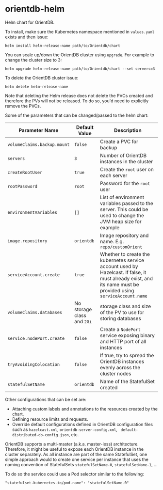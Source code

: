 # orientdb-helm
Helm chart for OrientDB.

To install, make sure the Kubernetes namespace mentioned in `values.yaml` exists and then issue:

```
helm install helm-release-name path/to/Orientdb/chart
```


You can scale up/down the OrientDB cluster using `upgrade`. For example to change the cluster size to 3:
```
helm upgrade helm-release-name path/to/Orientdb/chart --set servers=3
```

To delete the OrientDB cluster issue:
```
helm delete helm-release-name
```

Note that deleting the Helm release does not delete the PVCs created and therefore the PVs will not be released. To do so, you'd need to explicitly remove the PVCs.

Some of the parameters that can be changed/passed to the helm chart:

| Parameter Name | Default Value | Description |
|----------------|---------------|-------------|
| `volumeClaims.backup.mount`| `false` | Create a PVC for backup |
|`servers`|`3`|Number of OrientDB instances in the cluster|
|`createRootUser`|`true`|Create the `root` user on each server|
|`rootPassword`|`root`|Password for the `root` user|
|`environmentVariables`|`[]`|List of environment variables passed to the server. This could be used to change the JVM heap size for example|
|`image.repository`|`orientdb`|Image repository and name. E.g. `repo/customOrient`|
|`serviceAccount.create`|`true`|Whether to create the kubernetes service account used by Hazelcast. If false, it must already exist, and its name must be provided using `serviceAccount.name`|
|`volumeClaims.databases`|No storage class and `2Gi`|storage class and size of the PV to use for storing databases|
|`service.nodePort.create`|`false`|Create a `NodePort` service exposing binary and HTTP port of all instances |
|`tryAvoidingColocation` | `false` | If true, try to spread the OrientDB instances evenly across the cluster nodes |
|`statefulSetName`|`orientdb`|Name of the StatefulSet created|

Other configurations that can be set are:
* Attaching custom labels and annotations to the resources created by the chart.
* Defining resource limits and requests.
* Override default configurations defined in OrientDB configuration files such as `hazelcast.xml`, `orientdb-server-config.xml`, ` default-distributed-db-config.json`, etc.

OrientDB supports a multi-master (a.k.a. master-less) architecture. Therefore, it might be useful to expose each OrientDB instance in the cluster separately. As all instance are part of the same StatefulSet, one simple approach would to create one service per instance that uses the naming convention of StatefulSets `statefulSetName-0`, `statefulSetName-1`, ... 

To do so the service could use a Pod selector similar to the following:
```
"statefulset.kubernetes.io/pod-name": "statefulSetName-0"
``` 
